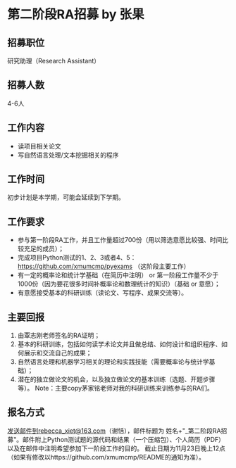 # 第二阶段RA招募 by 张果
## 招募职位
研究助理（Research Assistant）

## 招募人数
4-6人

## 工作内容
- 读项目相关论文
- 写自然语言处理/文本挖掘相关的程序

## 工作时间
初步计划是本学期，可能会延续到下学期。

## 工作要求
- 参与第一阶段RA工作，并且工作量超过700份（用以筛选意愿比较强、时间比较充足的成员）；
- 完成项目Python测试的1、2、3或者4、5：https://github.com/xmumcmp/pyexams （这阶段主要工作）
- 有一定的概率论和统计学基础（在简历中注明） or 第一阶段工作量不少于1000份（因为要花很多时间补概率论和数理统计的知识）（基础 or 意愿）；
- 有意愿接受基本的科研训练（读论文、写程序、成果交流等）。

## 主要回报
1. 由覃志刚老师签名的RA证明；
2. 基本的科研训练，包括如何读学术论文并且做总结、如何设计和组织程序、如何展示和交流自己的成果；
3. 自然语言处理和机器学习相关的理论和实践技能（需要概率论与统计学基础）；
4. 潜在的独立做论文的机会，以及独立做论文的基本训练（选题、开题步骤等）。
Note：主要copy茅家铭老师对我的科研训练来训练参与的RA们。

## 报名方式
发送邮件到rebecca_xiet@163.com（谢恬），邮件标题为 姓名+"_第二阶段RA招募"。邮件附上Python测试题的源代码和结果（一个压缩包）、个人简历（PDF）以及在邮件中注明希望参加下一阶段工作的目的。
截止日期为11月23日晚上12点（如果有修改以https://github.com/xmumcmp/README的通知为准）。


